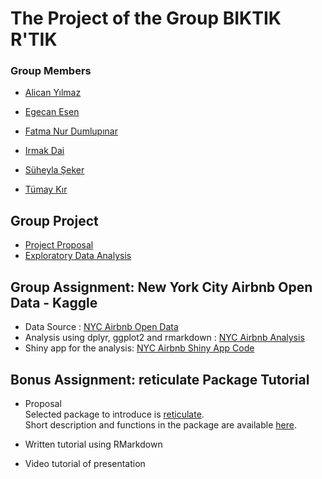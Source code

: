 # The Project of the Group BIKTIK R'TIK

### Group Members

- [Alican Yılmaz](https://pjournal.github.io/boun01-alicanylmz/)

- [Egecan Esen](https://pjournal.github.io/boun01-egc-boun/)

- [Fatma Nur Dumlupınar](https://pjournal.github.io/boun01-fatmadumlupinar/)

- [Irmak Dai](https://pjournal.github.io/boun01-irmakdai/)

- [Süheyla Şeker](https://pjournal.github.io/boun01-Suheylaseker/)

- [Tümay Kır](https://pjournal.github.io/boun01-tumaykir/)


## Group Project
- [Project Proposal ](https://pjournal.github.io/boun01g-biktik-r-tik/Project-Proposal.html)
- [Exploratory Data Analysis](https://pjournal.github.io/boun01g-biktik-r-tik/analysis/final-markdown.html)

## Group Assignment: New York City Airbnb Open Data - Kaggle
- Data Source : [NYC Airbnb Open Data](https://www.kaggle.com/dgomonov/new-york-city-airbnb-open-data)
- Analysis using dplyr, ggplot2 and rmarkdown : [NYC Airbnb Analysis](GroupAssignment.html)
- Shiny app for the analysis: [NYC Airbnb Shiny App Code](ShinyApp.html)

## Bonus Assignment: reticulate Package Tutorial
- Proposal 
<br> Selected package to introduce is [reticulate](https://cran.r-project.org/web/packages/reticulate/index.html).
<br> Short description and functions in the package are available [here](https://www.rdocumentation.org/packages/reticulate/versions/1.16).

- Written tutorial using RMarkdown
- Video tutorial of presentation



